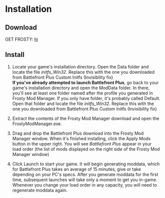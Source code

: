 # Installation

## Download

GET FROSTY: [hi](https://github.com/CadeEvs/FrostyToolsuite/releases/latest/download/FrostyModManager.zip)

## Install

1. Locate your game's installation directory. Open the Data folder and locate the file *initfs_Win32*. Replace this with the one you downloaded from Battlefront Plus Custom Initfs (Invisibility fix)  
__If you've already attempted to launch Battlefront Plus__, go back to your game's installation directory and open the ModData folder. In there, you'll see at least one folder named after the profile you generated in Frosty Mod Manager. If you only have folder, it's probably called Default. Open that folder and locate the file *initfs_Win32*. Replace this with the one you downloaded from Battlefront Plus Custom Initfs (Invisibility fix)

2. Extract the contents of the Frosty Mod Manager download and open the FrostyModManager.exe.

3. Drag and drop the Battlefront Plus download into the Frosty Mod Manager window. When it's finished installing, click the Apply Mods button in the upper right. You will see *Battlefront Plus* appear in your load order (the list of mods displayed on the right side of the Frosty Mod Manager window)

4. Click Launch to start your game. It will begin generating moddata, which for Battlefront Plus takes an average of 15 minutes, give or take depending on your PC's specs. After you generate moddata for the first time, subsequent launches will take only a moment to get you in-game. Whenever you change your load order in any capacity, you will need to regenerate moddata again.
